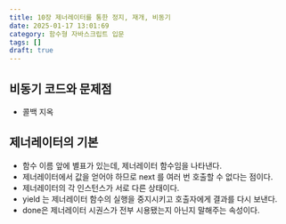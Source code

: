 ```yaml
---
title: 10장 제너레이터를 통한 정지, 재개, 비동기
date: 2025-01-17 13:01:69
category: 함수형 자바스크립트 입문
tags: []
draft: true
---
```


## 비동기 코드와 문제점

- 콜백 지옥

## 제너레이터의 기본

- 함수 이름 앞에 별표가
  있는데, 제너레이터 함수임을 나타낸다.
- 제너레이터에서 값을 얻어야 하므로 next 를 여러 번 호출할 수 없다는 점이다.
- 제너레이터의 각 인스턴스가 서로 다른 상태이다.
- yield 는 제너레이터 함수의 실행을 중지시키고 호출자에게 결과를 다시 보낸다.
- done은 제너레이터 시권스가 전부 시용됐는지 아닌지 말해주는 속성이다.
